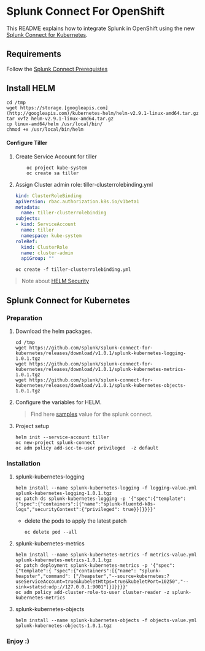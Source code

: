# Splunk Connect For OpenShift

  
This README explains how to integrate Splunk in OpenShift using the new [Splunk Connect for Kubernetes](https://github.com/splunk/splunk-connect-for-kubernetes).

  
## Requirements

Follow the [Splunk Connect Prerequistes](https://github.com/splunk/splunk-connect-for-kubernetes#prerequisites)

## Install HELM

```
cd /tmp
wget https://storage.[googleapis.com](http://googleapis.com)/kubernetes-helm/helm-v2.9.1-linux-amd64.tar.gz
tar xvfz helm-v2.9.1-linux-amd64.tar.gz
cp linux-amd64/helm /usr/local/bin/
chmod +x /usr/local/bin/helm
```
  
#### Configure Tiller

1.  Create Service Account for tiller
    ```
        oc project kube-system
        oc create sa tiller
    ```
    
2.  Assign Cluster admin role: tiller-clusterrolebinding.yml
    
    ```yml
    kind: ClusterRoleBinding
    apiVersion: rbac.authorization.k8s.io/v1beta1
    metadata:
      name: tiller-clusterrolebinding
    subjects:
    - kind: ServiceAccount
      name: tiller
      namespace: kube-system
    roleRef:
      kind: ClusterRole
      name: cluster-admin
      apiGroup: ""
    ```
    
    ```
    oc create -f tiller-clusterrolebinding.yml
    ```

> Note about [HELM Security](https://engineering.bitnami.com/articles/helm-security.html)

## Splunk Connect for Kubernetes

### Preparation

1.  Download the helm packages.  
    
    ```
    cd /tmp
    wget https://github.com/splunk/splunk-connect-for-kubernetes/releases/download/v1.0.1/splunk-kubernetes-logging-1.0.1.tgz
    wget https://github.com/splunk/splunk-connect-for-kubernetes/releases/download/v1.0.1/splunk-kubernetes-metrics-1.0.1.tgz
    wget https://github.com/splunk/splunk-connect-for-kubernetes/releases/download/v1.0.1/splunk-kubernetes-objects-1.0.1.tgz
    ```
    
2.  Configure the variables for HELM.  

    > Find here [samples](./samples) value for the splunk connect. 
        

3.  Project setup
    
    ```
    helm init --service-account tiller
    oc new-project splunk-connect
    oc adm policy add-scc-to-user privileged  -z default
    ```

### Installation
    
1.  splunk-kubernetes-logging
    
    ```
    helm install --name splunk-kubernetes-logging -f logging-value.yml splunk-kubernetes-logging-1.0.1.tgz
    oc patch ds splunk-kubernetes-logging -p '{"spec":{"template":{"spec":{"containers":[{"name":"splunk-fluentd-k8s-logs","securityContext":{"privileged": true}}]}}}}'
    ```
    * delete the pods to apply the latest patch
    
        ```
        oc delete pod --all
        ```
    
2.  splunk-kubernetes-metrics
    
    ```
    helm install --name splunk-kubernetes-metrics -f metrics-value.yml splunk-kubernetes-metrics-1.0.1.tgz
    oc patch deployment splunk-kubernetes-metrics -p '{"spec":{"template":{ "spec":{"containers":[{"name": "splunk-heapster","command": ["/heapster","--source=kubernetes:?useServiceAccount=true&kubeletHttps=true&kubeletPort=10250","--sink=statsd:udp://127.0.0.1:9001"]}]}}}}'
    oc adm policy add-cluster-role-to-user cluster-reader -z splunk-kubernetes-metrics
    ```
    
3.  splunk-kubernetes-objects
    
    ```
    helm install --name splunk-kubernetes-objects -f objects-value.yml splunk-kubernetes-objects-1.0.1.tgz
    ```
    

### Enjoy :)
